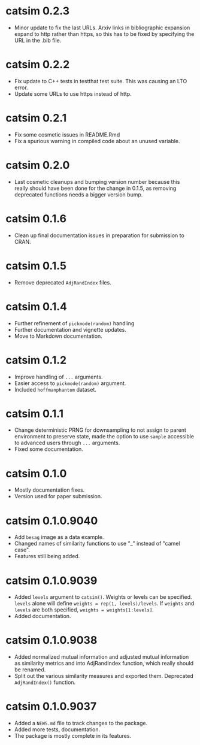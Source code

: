 # catsim 0.2.3
* Minor update to fix the last URLs. Arxiv links in bibliographic 
expansion expand to http rather than https, so this has to be 
fixed by specifying the URL in the .bib file.

# catsim 0.2.2
* Fix update to C++ tests in testthat test suite. This was causing an LTO error.
* Update some URLs to use https instead of http.

# catsim 0.2.1
* Fix some cosmetic issues in README.Rmd
* Fix a spurious warning in compiled code about an unused variable. 

# catsim 0.2.0
* Last cosmetic cleanups and bumping version number because
this really should have been done for the change in 0.1.5,
as removing deprecated functions needs a bigger version bump.

# catsim 0.1.6
* Clean up final documentation issues in preparation for submission to CRAN.

# catsim 0.1.5
* Remove deprecated `AdjRandIndex` files.

# catsim 0.1.4
* Further refinement of `pickmode(random)` handling
* Further documentation and vignette updates.
* Move to Markdown documentation.

# catsim 0.1.2
* Improve handling of `...` arguments.
* Easier access to `pickmode(random)` argument.
* Included `hoffmanphantom` dataset.

# catsim 0.1.1
* Change deterministic PRNG for downsampling to not assign to parent
  environment to preserve state, made the option to use `sample`
  accessible to advanced users through `...` arguments.
* Fixed some documentation. 

# catsim 0.1.0
* Mostly documentation fixes.
* Version used for paper submission.

# catsim 0.1.0.9040

* Add `besag` image as a data example.
* Changed names of similarity functions to use "_" instead of "camel case".
* Features still being added.

# catsim 0.1.0.9039

* Added `levels` argument to `catsim()`. Weights or levels can be specified. 
  `levels` alone will define `weights = rep(1, levels)/levels`. If `weights` 
  and `levels` are both specified, `weights = weights[1:levels]`. 
* Added documentation.

# catsim 0.1.0.9038

* Added normalized mutual information and adjusted mutual information
  as similarity metrics and into AdjRandIndex function, which really 
  should be renamed.
* Split out the various similarity measures and exported them. Deprecated
  `AdjRandIndex()` function.

# catsim 0.1.0.9037

* Added a `NEWS.md` file to track changes to the package.
* Added more tests, documentation.
* The package is mostly complete in its features. 
